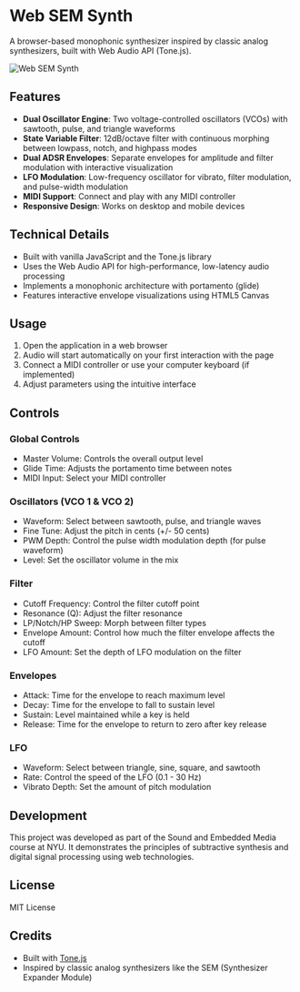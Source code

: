 # Web SEM Synth

A browser-based monophonic synthesizer inspired by classic analog synthesizers, built with Web Audio API (Tone.js).

![Web SEM Synth](title.png)

## Features

- **Dual Oscillator Engine**: Two voltage-controlled oscillators (VCOs) with sawtooth, pulse, and triangle waveforms
- **State Variable Filter**: 12dB/octave filter with continuous morphing between lowpass, notch, and highpass modes
- **Dual ADSR Envelopes**: Separate envelopes for amplitude and filter modulation with interactive visualization
- **LFO Modulation**: Low-frequency oscillator for vibrato, filter modulation, and pulse-width modulation
- **MIDI Support**: Connect and play with any MIDI controller
- **Responsive Design**: Works on desktop and mobile devices

## Technical Details

- Built with vanilla JavaScript and the Tone.js library
- Uses the Web Audio API for high-performance, low-latency audio processing
- Implements a monophonic architecture with portamento (glide)
- Features interactive envelope visualizations using HTML5 Canvas

## Usage

1. Open the application in a web browser
2. Audio will start automatically on your first interaction with the page
3. Connect a MIDI controller or use your computer keyboard (if implemented)
4. Adjust parameters using the intuitive interface

## Controls

### Global Controls
- Master Volume: Controls the overall output level
- Glide Time: Adjusts the portamento time between notes
- MIDI Input: Select your MIDI controller

### Oscillators (VCO 1 & VCO 2)
- Waveform: Select between sawtooth, pulse, and triangle waves
- Fine Tune: Adjust the pitch in cents (+/- 50 cents)
- PWM Depth: Control the pulse width modulation depth (for pulse waveform)
- Level: Set the oscillator volume in the mix

### Filter
- Cutoff Frequency: Control the filter cutoff point
- Resonance (Q): Adjust the filter resonance
- LP/Notch/HP Sweep: Morph between filter types
- Envelope Amount: Control how much the filter envelope affects the cutoff
- LFO Amount: Set the depth of LFO modulation on the filter

### Envelopes
- Attack: Time for the envelope to reach maximum level
- Decay: Time for the envelope to fall to sustain level
- Sustain: Level maintained while a key is held
- Release: Time for the envelope to return to zero after key release

### LFO
- Waveform: Select between triangle, sine, square, and sawtooth
- Rate: Control the speed of the LFO (0.1 - 30 Hz)
- Vibrato Depth: Set the amount of pitch modulation

## Development

This project was developed as part of the Sound and Embedded Media course at NYU. It demonstrates the principles of subtractive synthesis and digital signal processing using web technologies.

## License

MIT License

## Credits

- Built with [Tone.js](https://tonejs.github.io/)
- Inspired by classic analog synthesizers like the SEM (Synthesizer Expander Module)
